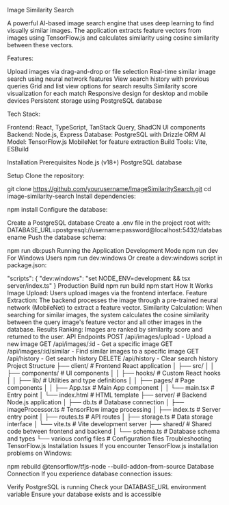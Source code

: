 Image Similarity Search

A powerful AI-based image search engine that uses deep learning to find visually similar images. The application extracts feature vectors from images using TensorFlow.js and calculates similarity using cosine similarity between these vectors.

Features:

Upload images via drag-and-drop or file selection
Real-time similar image search using neural network features
View search history with previous queries
Grid and list view options for search results
Similarity score visualization for each match
Responsive design for desktop and mobile devices
Persistent storage using PostgreSQL database

Tech Stack:

Frontend: React, TypeScript, TanStack Query, ShadCN UI components
Backend: Node.js, Express
Database: PostgreSQL with Drizzle ORM
AI Model: TensorFlow.js MobileNet for feature extraction
Build Tools: Vite, ESBuild

Installation
Prerequisites
Node.js (v18+)
PostgreSQL database

Setup
Clone the repository:

git clone https://github.com/yourusername/ImageSimilaritySearch.git
cd image-similarity-search
Install dependencies:

npm install
Configure the database:

Create a PostgreSQL database
Create a .env file in the project root with:
DATABASE_URL=postgresql://username:password@localhost:5432/databasename
Push the database schema:

npm run db:push
Running the Application
Development Mode
npm run dev
For Windows Users
npm run dev:windows
Or create a dev:windows script in package.json:

"scripts": {
  "dev:windows": "set NODE_ENV=development && tsx server/index.ts"
}
Production Build
npm run build
npm start
How It Works
Image Upload: Users upload images via the frontend interface.
Feature Extraction: The backend processes the image through a pre-trained neural network (MobileNet) to extract a feature vector.
Similarity Calculation: When searching for similar images, the system calculates the cosine similarity between the query image's feature vector and all other images in the database.
Results Ranking: Images are ranked by similarity score and returned to the user.
API Endpoints
POST /api/images/upload - Upload a new image
GET /api/images/:id - Get a specific image
GET /api/images/:id/similar - Find similar images to a specific image
GET /api/history - Get search history
DELETE /api/history - Clear search history
Project Structure
├── client/                # Frontend React application
│   ├── src/
│   │   ├── components/    # UI components
│   │   ├── hooks/         # Custom React hooks
│   │   ├── lib/           # Utilities and type definitions
│   │   ├── pages/         # Page components
│   │   ├── App.tsx        # Main App component
│   │   └── main.tsx       # Entry point
│   └── index.html         # HTML template
├── server/                # Backend Node.js application
│   ├── db.ts              # Database connection
│   ├── imageProcessor.ts  # TensorFlow image processing
│   ├── index.ts           # Server entry point
│   ├── routes.ts          # API routes
│   ├── storage.ts         # Data storage interface
│   └── vite.ts            # Vite development server
├── shared/                # Shared code between frontend and backend
│   └── schema.ts          # Database schema and types
└── various config files   # Configuration files
Troubleshooting
TensorFlow.js Installation Issues
If you encounter TensorFlow.js installation problems on Windows:

npm rebuild @tensorflow/tfjs-node --build-addon-from-source
Database Connection
If you experience database connection issues:

Verify PostgreSQL is running
Check your DATABASE_URL environment variable
Ensure your database exists and is accessible
